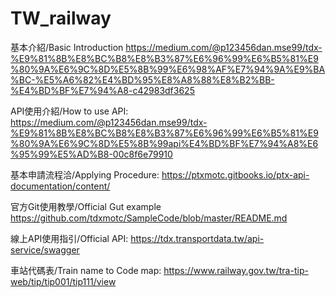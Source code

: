 # TW_railway
基本介紹/Basic Introduction
https://medium.com/@p123456dan.mse99/tdx-%E9%81%8B%E8%BC%B8%E8%B3%87%E6%96%99%E6%B5%81%E9%80%9A%E6%9C%8D%E5%8B%99%E6%98%AF%E7%94%9A%E9%BA%BC-%E5%A6%82%E4%BD%95%E8%A8%88%E8%B2%BB-%E4%BD%BF%E7%94%A8-c42983df3625

API使用介紹/How to use API:
https://medium.com/@p123456dan.mse99/tdx-%E9%81%8B%E8%BC%B8%E8%B3%87%E6%96%99%E6%B5%81%E9%80%9A%E6%9C%8D%E5%8B%99api%E4%BD%BF%E7%94%A8%E6%95%99%E5%AD%B8-00c8f6e79910

基本申請流程洽/Applying Procedure:
https://ptxmotc.gitbooks.io/ptx-api-documentation/content/

官方Git使用教學/Official Gut example
https://github.com/tdxmotc/SampleCode/blob/master/README.md

線上API使用指引/Official API: 
https://tdx.transportdata.tw/api-service/swagger

車站代碼表/Train name to Code map:
https://www.railway.gov.tw/tra-tip-web/tip/tip001/tip111/view
